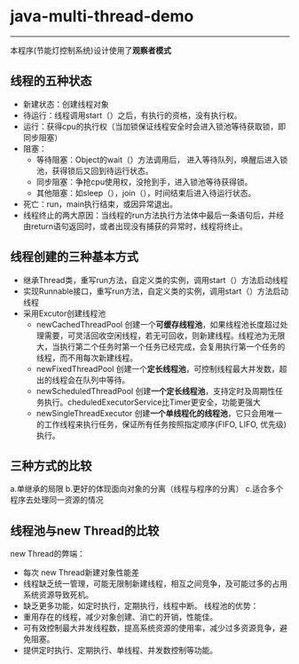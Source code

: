 # java-multi-thread-demo
---

本程序(节能灯控制系统)设计使用了**观察者模式**

## 线程的五种状态
* 新建状态：创建线程对象
* 待运行：线程调用start（）之后，有执行的资格，没有执行权。
* 运行：获得cpu的执行权（当加锁保证线程安全时会进入锁池等待获取锁，即同步阻塞）
* 阻塞： 
  * 等待阻塞：Object的wait（）方法调用后， 进入等待队列，唤醒后进入锁池，获得锁后又回到待运行状态。
  * 同步阻塞：争抢cpu使用权，没抢到手，进入锁池等待获得锁。
  * 其他阻塞：如sleep（），join（），时间结束后进入待运行状态。
* 死亡：run，main执行结束，或因异常退出。
* 线程终止的两大原因：当线程的run方法执行方法体中最后一条语句后，并经由return语句返回时，或者出现没有捕获的异常时，线程将终止。


## 线程创建的三种基本方式
* 继承Thread类，重写run方法，自定义类的实例，调用start（）方法启动线程
* 实现Runnable接口，重写run方法，自定义类的实例，调用start（）方法启动线程
* 采用Excutor创建线程池
  * newCachedThreadPool 创建一个**可缓存线程池**，如果线程池长度超过处理需要，可灵活回收空闲线程，若无可回收，则新建线程。线程池为无限大，当执行第二个任务时第一个任务已经完成，会复用执行第一个任务的线程，而不用每次新建线程。
  * newFixedThreadPool 创建一个**定长线程池**，可控制线程最大并发数，超出的线程会在队列中等待。
  * newScheduledThreadPool 创建**一个定长线程池**，支持定时及周期性任务执行。cheduledExecutorService比Timer更安全，功能更强大     
  * newSingleThreadExecutor 创建**一个单线程化的线程池**，它只会用唯一的工作线程来执行任务，保证所有任务按照指定顺序(FIFO, LIFO, 优先级)执行。

## 三种方式的比较
a.单继承的局限
b.更好的体现面向对象的分离（线程与程序的分离）
c.适合多个程序去处理同一资源的情况

## 线程池与new Thread的比较
new Thread的弊端：
* 每次 new Thread新建对象性能差
* 线程缺乏统一管理，可能无限制新建线程，相互之间竞争，及可能过多的占用系统资源导致死机。
* 缺乏更多功能，如定时执行，定期执行，线程中断。
线程池的优势：
* 重用存在的线程，减少对象创建、消亡的开销，性能佳。
* 可有效控制最大并发线程数，提高系统资源的使用率，减少过多资源竞争，避免阻塞。
* 提供定时执行、定期执行、单线程、并发数控制等功能。


